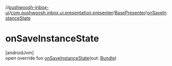 //[pushwoosh-inbox-ui](../../../index.md)/[com.pushwoosh.inbox.ui.presentation.presenter](../index.md)/[BasePresenter](index.md)/[onSaveInstanceState](on-save-instance-state.md)

# onSaveInstanceState

[androidJvm]\
open override fun [onSaveInstanceState](on-save-instance-state.md)(out: [Bundle](https://developer.android.com/reference/kotlin/android/os/Bundle.html))
